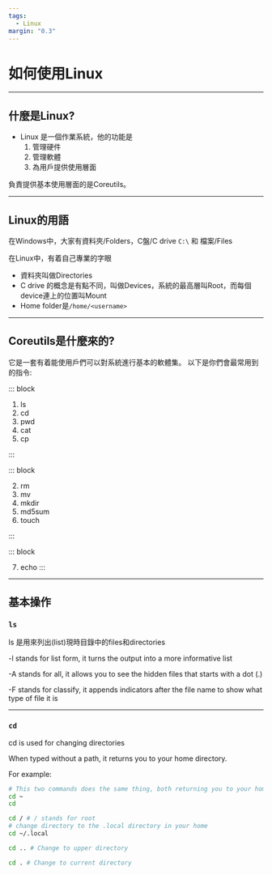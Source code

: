 ```yaml
---
tags:
  - Linux
margin: "0.3"
---
```


# 如何使用Linux

---

## 什麼是Linux?

- Linux 是一個作業系統，他的功能是
	1. 管理硬件
	2. 管理軟體
	3. 為用戶提供使用層面

負責提供基本使用層面的是Coreutils。

---

## Linux的用語

在Windows中，大家有資料夾/Folders，C盤/C drive `C:\` 和 檔案/Files

在Linux中，有着自己專業的字眼
- 資料夾叫做Directories
- C drive 的概念是有點不同，叫做Devices，系統的最高層叫Root，而每個device連上的位置叫Mount
- Home folder是`/home/<username>`

---

## Coreutils是什麼來的?

它是一套有着能使用戶們可以對系統進行基本的軟體集。
以下是你們會最常用到的指令:

<split  wrap="2">
::: block

1. ls
2. cd
3. pwd
4. cat
5. cp

:::

::: block

2. rm
3. mv
4. mkdir
5. md5sum
6. touch

:::

::: block

7. echo
:::

</split>

---

## 基本操作

### `ls`

ls 是用來列出(list)現時目錄中的files和directories

-l stands for list form, it turns the output into a more informative list

-A stands for all, it allows you to see the hidden files that starts with a dot (.)

-F stands for classify, it appends indicators after the file name to show what type of file it is

---

### `cd`

cd is used for changing directories

When typed without a path, it returns you to your home directory. 

For example:
```bash
# This two commands does the same thing, both returning you to your home directory
cd ~
cd

cd / # / stands for root
# change directory to the .local directory in your home
cd ~/.local

cd .. # Change to upper directory

cd . # Change to current directory
```